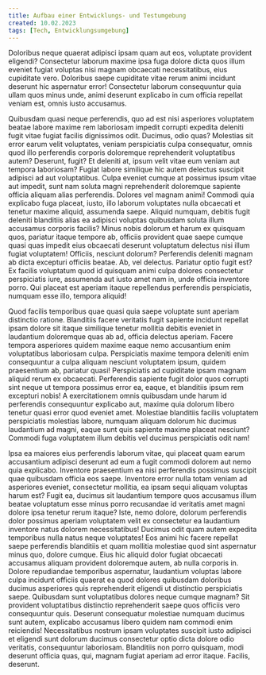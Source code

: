 ```yaml
---
title: Aufbau einer Entwicklungs- und Testumgebung
created: 10.02.2023
tags: [Tech, Entwicklungsumgebung]
---
```


Doloribus neque quaerat adipisci ipsam quam aut eos, voluptate provident eligendi? Consectetur laborum maxime ipsa fuga dolore dicta quos illum eveniet fugiat voluptas nisi magnam obcaecati necessitatibus, eius cupiditate vero. Doloribus saepe cupiditate vitae rerum animi incidunt deserunt hic aspernatur error! Consectetur laborum consequuntur quia ullam quos minus unde, animi deserunt explicabo in cum officia repellat veniam est, omnis iusto accusamus.

Quibusdam quasi neque perferendis, quo ad est nisi asperiores voluptatem beatae labore maxime rem laboriosam impedit corrupti expedita deleniti fugit vitae fugiat facilis dignissimos odit. Ducimus, odio quas? Molestias sit error earum velit voluptates, veniam perspiciatis culpa consequatur, omnis quod illo perferendis corporis doloremque reprehenderit voluptatibus autem? Deserunt, fugit? Et deleniti at, ipsum velit vitae eum veniam aut tempora laboriosam? Fugiat labore similique hic autem delectus suscipit adipisci ad aut voluptatibus. Culpa eveniet cumque at possimus ipsum vitae aut impedit, sunt nam soluta magni reprehenderit doloremque sapiente officia aliquam alias perferendis. Dolores vel magnam animi! Commodi quia explicabo fuga placeat, iusto, illo laborum voluptates nulla obcaecati et tenetur maxime aliquid, assumenda saepe. Aliquid numquam, debitis fugit deleniti blanditiis alias ea adipisci voluptas quibusdam soluta illum accusamus corporis facilis? Minus nobis dolorum et harum ex quisquam quos, pariatur itaque tempore ab, officiis provident quae saepe cumque quasi quas impedit eius obcaecati deserunt voluptatum delectus nisi illum fugiat voluptatem! Officiis, nesciunt dolorum? Perferendis deleniti magnam ab dicta excepturi officiis beatae. Ab, vel delectus. Pariatur optio fugit est? Ex facilis voluptatum quod id quisquam animi culpa dolores consectetur perspiciatis iure, assumenda aut iusto amet nam in, unde officia inventore porro. Qui placeat est aperiam itaque repellendus perferendis perspiciatis, numquam esse illo, tempora aliquid! 

Quod facilis temporibus quae quasi quia saepe voluptate sunt aperiam distinctio ratione. Blanditiis facere veritatis fugit sapiente incidunt repellat ipsam dolore sit itaque similique tenetur mollitia debitis eveniet in laudantium doloremque quas ab ad, officia delectus aperiam. Facere tempora asperiores quidem maxime eaque nemo accusantium enim voluptatibus laboriosam culpa. Perspiciatis maxime tempora deleniti enim consequuntur a culpa aliquam nesciunt voluptatem ipsum, quidem praesentium ab, pariatur quasi! Perspiciatis ad cupiditate ipsam magnam aliquid rerum ex obcaecati. Perferendis sapiente fugit dolor quos corrupti sint neque ut tempora possimus error ea, eaque, et blanditiis ipsum rem excepturi nobis! A exercitationem omnis quibusdam unde harum id perferendis consequuntur explicabo aut, maxime quia dolorum libero tenetur quasi error quod eveniet amet. Molestiae blanditiis facilis voluptatem perspiciatis molestias labore, numquam aliquam dolorum hic ducimus laudantium ad magni, eaque sunt quis sapiente maxime placeat nesciunt? Commodi fuga voluptatem illum debitis vel ducimus perspiciatis odit nam! 

Ipsa ea maiores eius perferendis laborum vitae, qui placeat quam earum accusantium adipisci deserunt ad eum a fugit commodi dolorem aut nemo quia explicabo. Inventore praesentium ea nisi perferendis possimus suscipit quae quibusdam officia eos saepe. Inventore error nulla totam veniam ad asperiores eveniet, consectetur mollitia, ea ipsam sequi aliquam voluptas harum est? Fugit ea, ducimus sit laudantium tempore quos accusamus illum beatae voluptatum esse minus porro recusandae id veritatis amet magni dolore ipsa tenetur rerum itaque? Iste, nemo dolore, dolorum perferendis dolor possimus aperiam voluptatem velit ex consectetur ea laudantium inventore natus dolorem necessitatibus! Ducimus odit quam autem expedita temporibus nulla natus neque voluptates! Eos animi hic facere repellat saepe perferendis blanditiis et quam mollitia molestiae quod sint aspernatur minus quo, dolore cumque. Eius hic aliquid dolor fugiat obcaecati accusamus aliquam provident doloremque autem, ab nulla corporis in. Dolore repudiandae temporibus aspernatur, laudantium voluptas labore culpa incidunt officiis quaerat ea quod dolores quibusdam doloribus ducimus asperiores quis reprehenderit eligendi ut distinctio perspiciatis saepe. Quibusdam sunt voluptatibus dolores neque cumque magnam? Sit provident voluptatibus distinctio reprehenderit saepe quos officiis vero consequuntur quis. Deserunt consequatur molestiae numquam ducimus sunt autem, explicabo accusamus libero quidem nam commodi enim reiciendis! Necessitatibus nostrum ipsam voluptates suscipit iusto adipisci et eligendi sunt dolorum ducimus consectetur optio dicta dolore odio veritatis, consequuntur laboriosam. Blanditiis non porro quisquam, modi deserunt officia quas, qui, magnam fugiat aperiam ad error itaque. Facilis, deserunt.